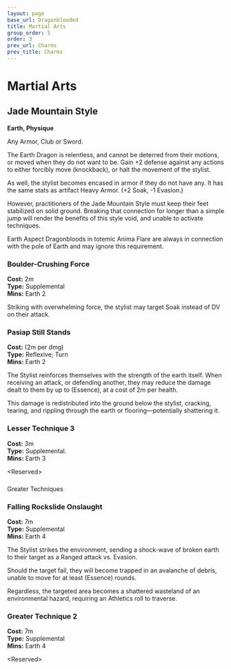 ```yaml
---
layout: page
base_url: Dragonblooded
title: Martial Arts
group_order: 5
order: 3
prev_url: Charms
prev_title: Charms
---
```


Martial Arts
============

Jade Mountain Style
-------------------

**Earth, Physique**

Any Armor, Club or Sword.

The Earth Dragon is relentless, and cannot be deterred from their
motions, or moved when they do not want to be. Gain +2 defense against
any actions to either forcibly move (knockback), or halt the movement of
the stylist.

As well, the stylist becomes encased in armor if they do not have any.
It has the same stats as artifact Heavy Armor. (+2 Soak, -1 Evasion.)

However, practitioners of the Jade Mountain Style must keep their feet
stabilized on solid ground. Breaking that connection for longer than a
simple jump will render the benefits of this style void, and unable to
activate techniques.

Earth Aspect Dragonbloods in totemic Anima Flare are always in
connection with the pole of Earth and may ignore this requirement.

### Boulder-Crushing Force

**Cost:** 2m  
**Type:** Supplemental  
**Mins:** Earth 2

Striking with overwhelming force, the stylist may target Soak instead of
DV on their attack.

### Pasiap Still Stands

**Cost:** (2m per dmg)  
**Type:** Reflexive; Turn  
**Mins:** Earth 2

The Stylist reinforces themselves with the strength of the earth itself.
When receiving an attack, or defending another, they may reduce the
damage dealt to them by up to (Essence), at a cost of 2m per health.

This damage is redistributed into the ground below the stylist,
cracking, tearing, and rippling through the earth or
flooring—potentially shattering it.

### Lesser Technique 3

**Cost:** 3m  
**Type:** Supplemental.  
**Mins:** Earth 3

&lt;Reserved&gt;

### 

<div class="greater_charm">Greater Techniques</div>

### Falling Rockslide Onslaught

**Cost:** 7m  
**Type:** Supplemental  
**Mins:** Earth 4

The Stylist strikes the environment, sending a shock-wave of broken
earth to their target as a Ranged attack vs. Evasion.

Should the target fail, they will become trapped in an avalanche of
debris, unable to move for at least (Essence) rounds.

Regardless, the targeted area becomes a shattered wasteland of an
environmental hazard, requiring an Athletics roll to traverse.

### Greater Technique 2

**Cost:** 7m  
**Type:** Supplemental  
**Mins:** Earth 4

&lt;Reserved&gt;

### 
